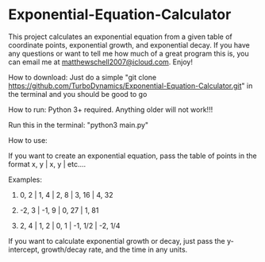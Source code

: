 # Exponential-Equation-Calculator
This project calculates an exponential equation from a given table of coordinate points, exponential growth, and exponential decay. 
If you have any questions or want to tell me how much of a great program this is, you can email me at matthewschell2007@icloud.com. Enjoy!


How to download:
Just do a simple "git clone https://github.com/TurboDynamics/Exponential-Equation-Calculator.git" in the terminal and you should be good to go

How to run:
Python 3+ required. Anything older will not work!!!

Run this in the terminal: "python3 main.py"


How to use:

If you want to create an exponential equation, pass the table of points in the format x, y | x, y | etc....

Examples: 

  1. 0, 2 | 1, 4 | 2, 8 | 3, 16 | 4, 32
  
  2. -2, 3 | -1, 9 | 0, 27 | 1, 81
  
  3. 2, 4 | 1, 2 | 0, 1 | -1, 1/2 | -2, 1/4
  
  
If you want to calculate exponential growth or decay, just pass the y-intercept, growth/decay rate, and the time in any units.
